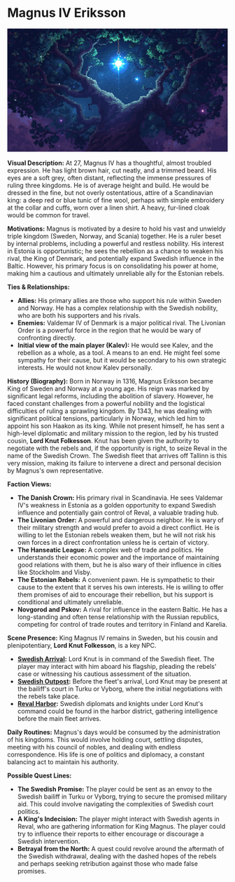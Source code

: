 # Magnus IV Eriksson

![alt text](../../character/skills/image-7.png)

**Visual Description:**
At 27, Magnus IV has a thoughtful, almost troubled expression. He has light brown hair, cut neatly, and a trimmed beard. His eyes are a soft grey, often distant, reflecting the immense pressures of ruling three kingdoms. He is of average height and build. He would be dressed in the fine, but not overly ostentatious, attire of a Scandinavian king: a deep red or blue tunic of fine wool, perhaps with simple embroidery at the collar and cuffs, worn over a linen shirt. A heavy, fur-lined cloak would be common for travel.

**Motivations:**
Magnus is motivated by a desire to hold his vast and unwieldy triple kingdom (Sweden, Norway, and Scania) together. He is a ruler beset by internal problems, including a powerful and restless nobility. His interest in Estonia is opportunistic; he sees the rebellion as a chance to weaken his rival, the King of Denmark, and potentially expand Swedish influence in the Baltic. However, his primary focus is on consolidating his power at home, making him a cautious and ultimately unreliable ally for the Estonian rebels.

**Ties & Relationships:**
*   **Allies:** His primary allies are those who support his rule within Sweden and Norway. He has a complex relationship with the Swedish nobility, who are both his supporters and his rivals.
*   **Enemies:** Valdemar IV of Denmark is a major political rival. The Livonian Order is a powerful force in the region that he would be wary of confronting directly.
*   **Initial view of the main player (Kalev):** He would see Kalev, and the rebellion as a whole, as a tool. A means to an end. He might feel some sympathy for their cause, but it would be secondary to his own strategic interests. He would not know Kalev personally.

**History (Biography):**
Born in Norway in 1316, Magnus Eriksson became King of Sweden and Norway at a young age. His reign was marked by significant legal reforms, including the abolition of slavery. However, he faced constant challenges from a powerful nobility and the logistical difficulties of ruling a sprawling kingdom. By 1343, he was dealing with significant political tensions, particularly in Norway, which led him to appoint his son Haakon as its king. While not present himself, he has sent a high-level diplomatic and military mission to the region, led by his trusted cousin, **Lord Knut Folkesson**. Knut has been given the authority to negotiate with the rebels and, if the opportunity is right, to seize Reval in the name of the Swedish Crown. The Swedish fleet that arrives off Tallinn is this very mission, making its failure to intervene a direct and personal decision by Magnus's own representative.

**Faction Views:**
*   **The Danish Crown:** His primary rival in Scandinavia. He sees Valdemar IV's weakness in Estonia as a golden opportunity to expand Swedish influence and potentially gain control of Reval, a valuable trading hub.
*   **The Livonian Order:** A powerful and dangerous neighbor. He is wary of their military strength and would prefer to avoid a direct conflict. He is willing to let the Estonian rebels weaken them, but he will not risk his own forces in a direct confrontation unless he is certain of victory.
*   **The Hanseatic League:** A complex web of trade and politics. He understands their economic power and the importance of maintaining good relations with them, but he is also wary of their influence in cities like Stockholm and Visby.
*   **The Estonian Rebels:** A convenient pawn. He is sympathetic to their cause to the extent that it serves his own interests. He is willing to offer them promises of aid to encourage their rebellion, but his support is conditional and ultimately unreliable.
*   **Novgorod and Pskov:** A rival for influence in the eastern Baltic. He has a long-standing and often tense relationship with the Russian republics, competing for control of trade routes and territory in Finland and Karelia.

**Scene Presence:**
King Magnus IV remains in Sweden, but his cousin and plenipotentiary, **Lord Knut Folkesson**, is a key NPC.
*   **[Swedish Arrival](../../scenes/events/swedish_arrival.md):** Lord Knut is in command of the Swedish fleet. The player may interact with him aboard his flagship, pleading the rebels' case or witnessing his cautious assessment of the situation.
*   **[Swedish Outpost](../../scenes/events/swedish_outpost.md):** Before the fleet's arrival, Lord Knut may be present at the bailiff's court in Turku or Vyborg, where the initial negotiations with the rebels take place.
*   **[Reval Harbor](../../scenes/revel_north_oleviste/harbor.md):** Swedish diplomats and knights under Lord Knut's command could be found in the harbor district, gathering intelligence before the main fleet arrives.

**Daily Routines:**
Magnus's days would be consumed by the administration of his kingdoms. This would involve holding court, settling disputes, meeting with his council of nobles, and dealing with endless correspondence. His life is one of politics and diplomacy, a constant balancing act to maintain his authority.

**Possible Quest Lines:**
*   **The Swedish Promise:** The player could be sent as an envoy to the Swedish bailiff in Turku or Vyborg, trying to secure the promised military aid. This could involve navigating the complexities of Swedish court politics.
*   **A King's Indecision:** The player might interact with Swedish agents in Reval, who are gathering information for King Magnus. The player could try to influence their reports to either encourage or discourage a Swedish intervention.
*   **Betrayal from the North:** A quest could revolve around the aftermath of the Swedish withdrawal, dealing with the dashed hopes of the rebels and perhaps seeking retribution against those who made false promises.
